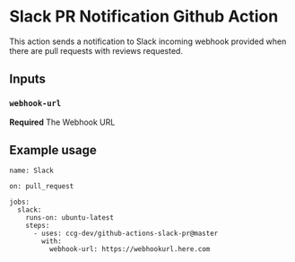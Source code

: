 # Slack PR Notification Github Action

This action sends a notification to Slack incoming webhook provided when there are pull requests with reviews requested.

## Inputs

### `webhook-url`

**Required** The Webhook URL

## Example usage

```
name: Slack

on: pull_request

jobs:
  slack:
    runs-on: ubuntu-latest
    steps:
      - uses: ccg-dev/github-actions-slack-pr@master
        with:
          webhook-url: https://webhookurl.here.com
```
